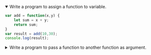 <details open>
<summary open>Write a program to assign a function to variable.</summary>
<p>

```javascript
var add = function(x,y) {
    let sum = x + y;
    return sum;
}
var result = add(10,30);
console.log(result);
```

</p>
</details> 

<details >
<summary open>Write a program to pass a function to another function as argument.</summary>
<p>

```javascript
 function f1(fun, x, y){
  let result = fun(x,y);
  return result;
 }
var add = function(x,y) {
    let sum = x + y;
    return sum;
}
var sub = function(x,y) {
    let sum = x - y;
    return sum;
}
var result = f1(add, 4, 5);
console.log(result);
var result1 = f1(sub, 9, 2);
console.log(result1);
```

</p>
</details> 
